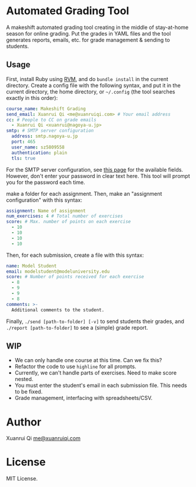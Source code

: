 # Automated Grading Tool
A makeshift automated grading tool creating in the middle of stay-at-home season for online grading. 
Put the grades in YAML files and the tool generates reports, emails, etc. for grade management & sending to students.

## Usage
First, install Ruby using [RVM](https://rvm.io/), and do `bundle install` in the current directory. Create a config
file with the following syntax, and put it in the current directory, the home directory, or `~/.config` (the tool searches 
exactly in this order):

```yaml
course_name: Makeshift Grading
send_email: Xuanrui Qi <me@xuanruiqi.com> # Your email address
cc: # People to CC on grade emails
  - Xuanrui Qi <xuanrui@nagoya-u.jp>
smtp: # SMTP server configuration
  address: smtp.nagoya-u.jp
  port: 465
  user_name: sz5809558
  authentication: plain
  tls: true
```
For the SMTP server configuration, see [this page](https://www.rubydoc.info/gems/mail/Mail/SMTP) for the available fields.
However, don't enter your password in clear text here. This tool will prompt you for the password each time.

make a folder for each assignment. Then, make an "assignment configuration" with this syntax:

```yaml
assignment: Name of assignment
num_exercises: 4 # Total number of exercises
score: # Max. number of points on each exercise
  - 10
  - 10
  - 10
  - 10
```

Then, for each submission, create a file with this syntax:

```yaml
name: Model Student
email: modelstudent@modeluniversity.edu
score: # Number of points received for each exercise
  - 8
  - 9
  - 9
  - 8
comments: >-
  Additional comments to the student.
```

Finally, `./send [path-to-folder] [-v]` to send students their grades, and `./report [path-to-folder]` to see a (simple) grade report. 

## WIP
  * We can only handle one course at this time. Can we fix this?
  * Refactor the code to use `highline` for all prompts.
  * Currently, we can't handle parts of exercises. Need to make score nested.
  * You must enter the student's email in each submission file. This needs to be fixed.
  * Grade management, interfacing with spreadsheets/CSV.

# Author
Xuanrui Qi [me@xuanruiqi.com](mailto:me@xuanruiqi.com)

# License
MIT License.
